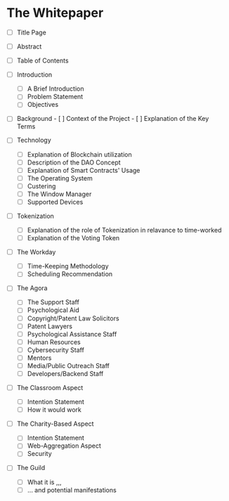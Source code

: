 



# The Whitepaper



- [ ] Title Page 
- [ ] Abstract
- [ ] Table of Contents 
- [ ] Introduction
    - [ ] A Brief Introduction
    - [ ] Problem Statement
    - [ ] Objectives
- [ ] Background
      - [ ] Context of the Project
      - [ ] Explanation of the Key Terms
	 
- [ ] Technology
	- [ ] Explanation of Blockchain utilization
	 - [ ] Description of the DAO Concept 
	 - [ ] Explanation of Smart Contracts' Usage
	 - [ ] The Operating System
	 - [ ] Custering
	 - [ ] The Window Manager
	 - [ ] Supported Devices
- [ ] Tokenization
	 - [ ] Explanation of the role of Tokenization in relavance to time-worked
	 - [ ] Explanation of the Voting Token
- [ ] The Workday
	- [ ] Time-Keeping Methodology
	- [ ] Scheduling Recommendation
- [ ] The Agora 
	- [ ] The Support Staff 
	- [ ] Psychological Aid
	- [ ] Copyright/Patent Law Solicitors
	- [ ] Patent Lawyers
	- [ ] Psychological Assistance Staff
	- [ ] Human Resources
	- [ ] Cybersecurity Staff
	- [ ] Mentors
	- [ ] Media/Public Outreach Staff
	- [ ] Developers/Backend Staff
- [ ] The Classroom Aspect
	- [ ] Intention Statement
	- [ ] How it would work 
- [ ] The Charity-Based Aspect
	- [ ] Intention Statement
	- [ ] Web-Aggregation Aspect
	- [ ] Security 
- [ ] The Guild 
	- [ ] What it is ,,,
	- [ ] ... and potential manifestations